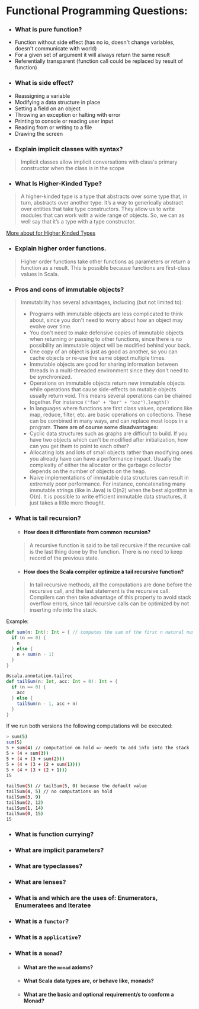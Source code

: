 # Functional Programming Questions:

* ### What is pure function?

- Function without side effect (has no io, doesn't change variables, doesn't communicate with world)
- For a given set of argument it will always return the same result
- Referentially transparent (function call could be replaced by result of function)

* ### What is side effect?

- Reassigning a variable
- Modifying a data structure in place
- Setting a field on an object
- Throwing an exception or halting with error
- Printing to console or reading user input
- Reading from or writing to a file
- Drawing the screen

* ### Explain implicit classes with syntax?

> Implicit classes allow implicit conversations with class's primary constructor when the class is in the scope

* ### What Is Higher-Kinded Type?

> A higher-kinded type is a type that abstracts over some type that, in turn, abstracts over another type. It’s a way to generically abstract over entities that take type constructors. They allow us to write modules that can work with a wide range of objects. So, we can as well say that it’s a type with a type constructor.

[More about for Higher Kinded Types](help/hkt.md)

* ### Explain higher order functions.

> Higher order functions take other functions as parameters or return a function as a result. This is possible because functions are first-class values in Scala.

* ### Pros and cons of immutable objects?

> Immutability has several advantages, including (but not limited to):
> - Programs with immutable objects are less complicated to think about, since you don't need to worry about how an object may evolve over time.
> - You don't need to make defensive copies of immutable objects when returning or passing to other functions, since there is no possibility an immutable object will be modified behind your back.
> - One copy of an object is just as good as another, so you can cache objects or re-use the same object multiple times.
> - Immutable objects are good for sharing information between threads in a multi-threaded environment since they don't need to be synchronized.
> - Operations on immutable objects return new immutable objects while operations that cause side-effects on mutable objects usually return void. This means several operations can be chained together. For instance ```("foo" + "bar" + "baz").length()```
> - In languages where functions are first class values, operations like map, reduce, filter, etc. are basic operations on collections. These can be combined in many ways, and can replace most loops in a program.
> **There are of course some disadvantages:**
> - Cyclic data structures such as graphs are difficult to build. If you have two objects which can't be modified after initialization, how can you get them to point to each other?
> - Allocating lots and lots of small objects rather than modifying ones you already have can have a performance impact. Usually the complexity of either the allocator or the garbage collector depends on the number of objects on the heap.
> - Naive implementations of immutable data structures can result in extremely poor performance. For instance, concatenating many immutable strings (like in Java) is O(n2) when the best algorithm is O(n). It is possible to write efficient immutable data structures, it just takes a little more thought.

* ### What is tail recursion?
    * #### How does it differentiate from common recursion?
  > A recursive function is said to be tail recursive if the recursive call is the last thing done by the function. There is no need to keep record of the previous state.
    * #### How does the Scala compiler optimize a tail recursive function?
  > In tail recursive methods, all the computations are done before the recursive call, and the last statement is the recursive call. Compilers can then take advantage of this property to avoid stack overflow errors, since tail recursive calls can be optimized by not inserting info into the stack.

Example:

```scala
def sum(n: Int): Int = { // computes the sum of the first n natural numbers
  if (n == 0) {
    n
  } else {
    n + sum(n - 1)
  }
}

@scala.annotation.tailrec
def tailSum(n: Int, acc: Int = 0): Int = {
  if (n == 0) {
    acc
  } else {
    tailSum(n - 1, acc + n)
  }
}
```

If we run both versions the following computations will be executed:

```bash
> sum(5)
sum(5)
5 + sum(4) // computation on hold => needs to add info into the stack
5 + (4 + sum(3))
5 + (4 + (3 + sum(2)))
5 + (4 + (3 + (2 + sum(1))))
5 + (4 + (3 + (2 + 1)))
15

tailSum(5) // tailSum(5, 0) because the default value
tailSum(4, 5) // no computations on hold
tailSum(3, 9)
tailSum(2, 12)
tailSum(1, 14)
tailSum(0, 15)
15
```

* ### What is function currying?
* ### What are implicit parameters?
* ### What are typeclasses?
* ### What are lenses?
* ### What is and which are the uses of: Enumerators, Enumeratees and Iteratee
* ### What is a `functor`?
* ### What is a `applicative`?
* ### What is a `monad`?
    * #### What are the `monad` axioms?
    * #### What Scala data types are, or behave like, monads?
    * #### What are the basic and optional requirement/s to conform a Monad?
